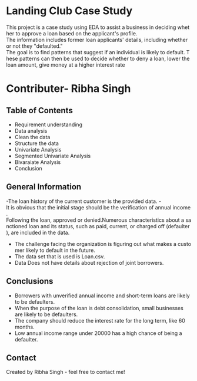 # Landing Club Case Study
This project is a case study using EDA to assist a business in deciding whether to approve a loan based on the applicant's profile. The information includes former loan applicants' details, including whether or not they "defaulted." The goal is to find patterns that suggest if an individual is likely to default. These patterns can then be used to decide whether to deny a loan, lower the loan amount, give money at a higher interest rate
# Contributer- Ribha Singh

## Table of Contents
* Requirement understanding
* Data analysis
* Clean the data
* Structure the data
* Univariate Analysis
* Segmented Univariate Analysis
* Bivaraiate Analysis
* Conclusion



## General Information
-The loan history of the current customer is the provided data. 
-It is obvious that the initial stage should be the verification of annual income. Following the loan, approved or denied.Numerous characteristics about a sanctioned loan and its status, such as paid, current, or charged off (defaulter), are included in the data.
- The challenge facing the organization is figuring out what makes a customer likely to default in the future.
- The data set that is used is Loan.csv.
- Data Does not have details about rejection of joint borrowers.



## Conclusions
- Borrowers with unverified annual income and short-term loans are likely to be defaulters.
- When the purpose of the loan is debt consolidation, small businesses are likely to be defaulters.
- The company should reduce the interest rate for the long term, like 60 months.
- Low annual income range under 20000 has a high chance of being a defaulter.
 

## Contact
Created by Ribha Singh - feel free to contact me!
